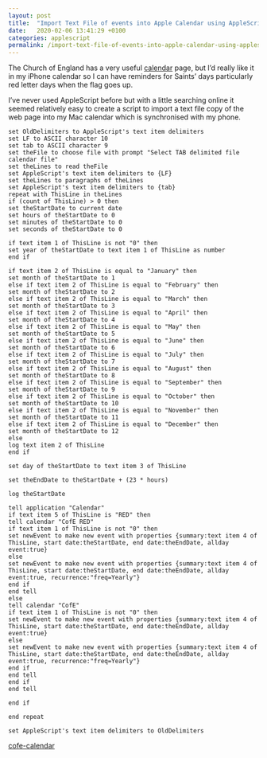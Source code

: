 ```yaml
---
layout: post
title:  "Import Text File of events into Apple Calendar using AppleScript"
date:   2020-02-06 13:41:29 +0100
categories: applescript
permalink: /import-text-file-of-events-into-apple-calendar-using-applescript/
---
```

The Church of England has a very useful [calendar](https://www.churchofengland.org/prayer-and-worship/worship-texts-and-resources/common-worship/prayer-and-worship/worship-texts-and-resources/common-worship/churchs-year/calendar) page, but I’d really like it in my iPhone calendar so I can have reminders for Saints’ days particularly red letter days when the flag goes up.

I’ve never used AppleScript before but with a little searching online it seemed relatively easy to create a script to import a text file copy of the web page into my Mac calendar which is synchronised with my phone.

    set OldDelimiters to AppleScript's text item delimiters
    set LF to ASCII character 10
    set tab to ASCII character 9
    set theFile to choose file with prompt "Select TAB delimited file calendar file"
    set theLines to read theFile
    set AppleScript's text item delimiters to {LF}
    set theLines to paragraphs of theLines
    set AppleScript's text item delimiters to {tab}
    repeat with ThisLine in theLines
    if (count of ThisLine) > 0 then
    set theStartDate to current date
    set hours of theStartDate to 0
    set minutes of theStartDate to 0
    set seconds of theStartDate to 0
    
    if text item 1 of ThisLine is not "0" then
    set year of theStartDate to text item 1 of ThisLine as number
    end if
    
    if text item 2 of ThisLine is equal to "January" then
    set month of theStartDate to 1
    else if text item 2 of ThisLine is equal to "February" then
    set month of theStartDate to 2
    else if text item 2 of ThisLine is equal to "March" then
    set month of theStartDate to 3
    else if text item 2 of ThisLine is equal to "April" then
    set month of theStartDate to 4
    else if text item 2 of ThisLine is equal to "May" then
    set month of theStartDate to 5
    else if text item 2 of ThisLine is equal to "June" then
    set month of theStartDate to 6
    else if text item 2 of ThisLine is equal to "July" then
    set month of theStartDate to 7
    else if text item 2 of ThisLine is equal to "August" then
    set month of theStartDate to 8
    else if text item 2 of ThisLine is equal to "September" then
    set month of theStartDate to 9
    else if text item 2 of ThisLine is equal to "October" then
    set month of theStartDate to 10
    else if text item 2 of ThisLine is equal to "November" then
    set month of theStartDate to 11
    else if text item 2 of ThisLine is equal to "December" then
    set month of theStartDate to 12
    else
    log text item 2 of ThisLine
    end if
    
    set day of theStartDate to text item 3 of ThisLine
    
    set theEndDate to theStartDate + (23 * hours)
    
    log theStartDate
    
    tell application "Calendar"
    if text item 5 of ThisLine is "RED" then
    tell calendar "CofE RED"
    if text item 1 of ThisLine is not "0" then
    set newEvent to make new event with properties {summary:text item 4 of ThisLine, start date:theStartDate, end date:theEndDate, allday event:true}
    else
    set newEvent to make new event with properties {summary:text item 4 of ThisLine, start date:theStartDate, end date:theEndDate, allday event:true, recurrence:"freq=Yearly"}
    end if
    end tell
    else
    tell calendar "CofE"
    if text item 1 of ThisLine is not "0" then
    set newEvent to make new event with properties {summary:text item 4 of ThisLine, start date:theStartDate, end date:theEndDate, allday event:true}
    else
    set newEvent to make new event with properties {summary:text item 4 of ThisLine, start date:theStartDate, end date:theEndDate, allday event:true, recurrence:"freq=Yearly"}
    end if
    end tell
    end if
    end tell
    
    end if
    
    end repeat
 
    set AppleScript's text item delimiters to OldDelimiters

[cofe-calendar](/downloads/cofe-calendar.txt)
